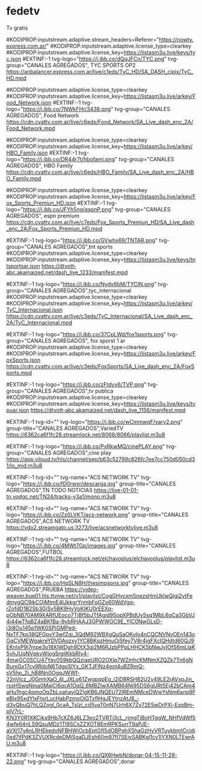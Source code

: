 # fedetv
Tv gratis 

#KODIPROP:inputstream.adaptive.stream_headers=Referer="https://nowtv.express.com.ar/"
#KODIPROP:inputstream.adaptive.license_type=clearkey
#KODIPROP:inputstream.adaptive.license_key=https://listasm3u.live/keys/tyc.json
#EXTINF:-1 tvg-logo="https://i.ibb.co/dQqJFCn/TYC.png" tvg-group="CANALES AGREGADOS", TYC SPORTS OP2
https://anbalancer.express.com.ar/live/c1eds/TyC_HD/SA_DASH_cipix/TyC_HD.mpd

#KODIPROP:inputstream.adaptive.license_type=clearkey
#KODIPROP:inputstream.adaptive.license_key=https://listasm3u.live/arkey/Food_Network.json
#EXTINF:-1 tvg-logo="https://i.ibb.co/7NWkFHr/3438.png" tvg-group="CANALES AGREGADOS", Food Network 
https://cdn.cvattv.com.ar/live/c6eds/Food_Network/SA_Live_dash_enc_2A/Food_Network.mpd

#KODIPROP:inputstream.adaptive.license_type=clearkey
#KODIPROP:inputstream.adaptive.license_key=https://listasm3u.live/arkey/HBO_Family.json
#EXTINF:-1 tvg-logo="https://i.ibb.co/DR44r7t/hbofami.png" tvg-group="CANALES AGREGADOS", HBO Family 
https://cdn.cvattv.com.ar/live/c6eds/HBO_Family/SA_Live_dash_enc_2A/HBO_Family.mpd

#KODIPROP:inputstream.adaptive.license_type=clearkey
#KODIPROP:inputstream.adaptive.license_key=https://listasm3u.live/arkey/Fox_Sports_Premiun_HD.json
#EXTINF:-1 tvg-logo="https://i.ibb.co/JFYh5ng/espnP.png" tvg-group="CANALES AGREGADOS", espn premium
https://cdn.cvattv.com.ar/live/c7eds/Fox_Sports_Premiun_HD/SA_Live_dash_enc_2A/Fox_Sports_Premiun_HD.mpd

#EXTINF:-1 tvg-logo="https://i.ibb.co/GVwhx69/TNTAR.png" tvg-group="CANALES AGREGADOS",tnt sports 
#KODIPROP:inputstream.adaptive.license_type=clearkey
#KODIPROP:inputstream.adaptive.license_key=https://listasm3u.live/keys/tntsportsar.json
https://dtvott-abc.akamaized.net/dash_live_1233/manifest.mpd

#EXTINF:-1 tvg-logo="https://i.ibb.co/Nydv6bM/TYCIN.png" tvg-group="CANALES AGREGADOS",tyc_internacional
#KODIPROP:inputstream.adaptive.license_type=clearkey
#KODIPROP:inputstream.adaptive.license_key=https://listasm3u.live/arkey/TyC_Internacional.json
https://cdn.cvattv.com.ar/live/c3eds/TyC_Internacional/SA_Live_dash_enc_2A/TyC_Internacional.mpd

#EXTINF:-1 tvg-logo="https://i.ibb.co/37CpLWd/fox1sports.png" tvg-group="CANALES AGREGADOS", fox sporst 1 ar
#KODIPROP:inputstream.adaptive.license_type=clearkey
#KODIPROP:inputstream.adaptive.license_key=https://listasm3u.live/arkey/FoxSports.json
https://cdn.cvattv.com.ar/live/c3eds/FoxSports/SA_Live_dash_enc_2A/FoxSports.mpd

#EXTINF:-1 tvg-logo="https://i.ibb.co/zFtdyv6/TVP.png" tvg-group="CANALES AGREGADOS",tv publica
#KODIPROP:inputstream.adaptive.license_type=clearkey
#KODIPROP:inputstream.adaptive.license_key=https://listasm3u.live/keys/tvpuar.json
https://dtvott-abc.akamaized.net/dash_live_1156/manifest.mpd

#EXTINF:-1 tvg-id="" tvg-logo="https://i.ibb.co/wCmmwqF/vary2.png" group-title="CANALES AGREGADOS",VariedTV
https://6362ca6f1fc28.streamlock.net/8066/8066/playlist.m3u8

#EXTINF:-1 tvg-logo="https://i.ibb.co/PxRkwMQ/cinePLAY.png" tvg-group="CANALES AGREGADOS",cine play
https://app.viloud.tv/hls/channel/sep/b63c52799c826fc7ee7cc750d050cd31/lo_mid.m3u8

#EXTINF:-1 tvg-id="" tvg-name="ACS NETWORK TV" tvg-logo="https://i.ibb.co/fD0rwxr/descarga.jpg" group-title="CANALES AGREGADOS",TN TODO NOTICIAS
https://live-01-01-tn.vodgc.net/TN24/tracks-v3a1/mono.m3u8


#EXTINF:-1 tvg-id="" tvg-name="ACS NETWORK TV" tvg-logo="https://i.ibb.co/Zz0LVKT/acs-network.png" group-title="CANALES AGREGADOS",ACS NETWORK TV
https://vdo2.streamgato.us:3273/live/acsnetworktvlive.m3u8

#EXTINF:-1 tvg-id="" tvg-name="ACS NETWORK TV" tvg-logo="https://i.ibb.co/4MWt7Gp/images.jpg" group-title="CANALES AGREGADOS",FUTBOL 
https://6362ca6f1fc28.streamlock.net/elchavoplus/elchavoplus/playlist.m3u8

#EXTINF:-1 tvg-id="" tvg-name="ACS NETWORK TV" tvg-logo="https://i.ibb.co/HqSLN8H/thesimpsons.jpg" group-title="CANALES AGREGADOS",PRUEBA 
https://video-weaver.bue01.hls.ttvnw.net/v1/playlist/CogGHycxm5nezsHmUklwQjgi2ytFedmygQC9ikCOjMtmE4lJkkgrYnmbFqGZo60WdVgq-rZofdD1B2Sb3GiSy5BK9HvVoKIKU0rEEXq-pObNB70AM9XARfUEoco7TjBf5bJTfAgjd9SopXPBdUy5sq1MbL6qCa3GbVJ4i44wTfpBZ4aBKfBa-9vbRHAAJ3GPWWOC9E_YIC0NwGLsD-i3i8Ou145p1WK0SPiGMPed-NxTF7kp38QFGpvY3wfZqj_3QdM92WBXgQuSaOKvIo4nCQCNVNyOEn143oGqCVMEWgakreYDVDAozxy1YC8BKqzHmuOj5fey7V8r4igFXcIQHdtd60QJ9EKnIxP9j7mpe3o18XIWDgh9DtX3qj2M6RJzbPPpLHHCK5bNwJyIOfS6mLlaK5vhJUqNVpkvWjog5rgilKkbRIv4-4mwGC0SCU47Yay0S9kbQQziapURO2OXlp7WZmhcKMNmXZQZk7Tn6gNBumGx17cy9RdoN6TdgoSlYx_GKTJFlNz4eot4uBZRmQ-sV5hp_2j_hB8Nn0OgqJWWf-22nVlcz_J0GmhXaO_4I_JXLo61ZwgpqpEg_i2iD8RSH82U2y49LE2rAVxpJin_rssHSwqNma0MajCl6qcA1OqQ_6MBZlwXAMB64Nj95DS6gURt5Ej42bCAm4aHu1hgc4pmoOqZbLoahayiQZlgKB6JNQEU72lREmNMceDWwYsNm6anp9FeBlx95xdYlxFtsrLucHabPzmoOiGTxfIHgJEYtnzAtJ8_-d3vQbuQ7hLQZogl_0caA_Tslzi_cd5yaT0nN7Urh6X7Zv72E5wDrPXj-ExqBm-plV7rL-KN3Y0R1XKCjkx9Hb7cXZ6J6LZ3eo2TVRTi3cL_rjmgTiBoHTggW_NHfVdWf54wfe64nLS9QsuMDz1Tl9SCsZZXOT8EmRPKSurrT9aPJE-aVXI17vAnLRHEkedoNFBHWiOcbEptGfI5dOBPqhX5haGzHyVRTuykbmICcidj0xd7ifPdK3ZVUXRcdeDMjSgaDJEsh60m87fl7SEiySABKgl1cy1lYXN0LTEwrAU.m3u8



#EXTINF:-1 tvg-logo="https://i.ibb.co/QX6HwbN/donar-04-15-11-28-22.png" tvg-group="CANALES AGREGADOS",donar










